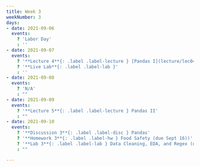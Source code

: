 ```yaml
---
title: Week 3
weekNumber: 3
days:
- date: 2021-09-06
  events:
    ? 'Labor Day'
    : ''
- date: 2021-09-07
  events:
    ? '**Lecture 4**{: .label .label-lecture } [Pandas I](lecture/lec04)'
    ? '**Live Lab**{: .label .label-lab }'
    : ''
- date: 2021-09-08
  events:
    ? 'N/A'
    : ""
- date: 2021-09-09
  events:
    ? '**Lecture 5**{: .label .label-lecture } Pandas II'
    : ""
- date: 2021-09-10
  events:
    ? '**Discussion 3**{: .label .label-disc } Pandas'
    ? '**Homework 3**{: .label .label-hw } Food Safety (due Sept 16))'
    ? '**Lab 3**{: .label .label-lab } Data Cleaning, EDA, and Regex (due Sept 14)'
    : ""

---
```

